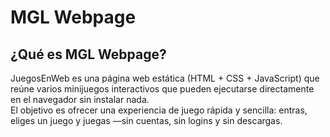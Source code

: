 # MGL Webpage

## ¿Qué es MGL Webpage?

JuegosEnWeb es una página web estática (HTML + CSS + JavaScript) que reúne varios minijuegos interactivos que pueden ejecutarse directamente en el navegador sin instalar nada.  
El objetivo es ofrecer una experiencia de juego rápida y sencilla: entras, eliges un juego y juegas —sin cuentas, sin logins y sin descargas.
